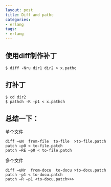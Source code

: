 ```yaml
---
layout: post
title: Diff and pathc
categories:
- erlang
tags:
- erlang
---
```



## 使用diff制作补丁

```
$ diff -Nru dir1 dir2 > x.pathc
```

## 打补丁


```
$ cd dir2
$ pathch -R -p1 < x.pathch
```


## 总结一下：

单个文件

```
diff –uN  from-file  to-file  >to-file.patch
patch –p0 < to-file.patch
patch –RE –p0 < to-file.patch
```

多个文件

```
diff –uNr  from-docu  to-docu >to-docu.patch
patch –p1 < to-docu.patch
patch –R –p1 <to-docu.patch>>>
```
